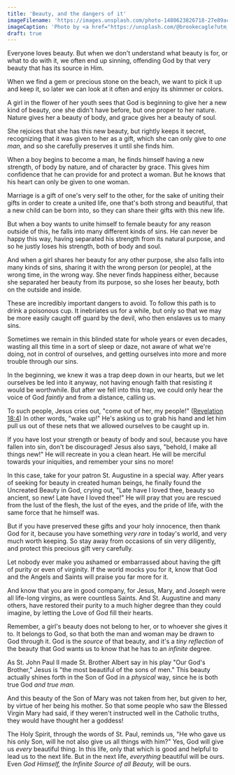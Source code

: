 ```yaml
---
title: 'Beauty, and the dangers of it'
imageFilename: 'https://images.unsplash.com/photo-1480623826718-27e89ac63a4f?ixlib=rb-1.2.1&ixid=MnwxMjA3fDB8MHxwaG90by1wYWdlfHx8fGVufDB8fHx8&auto=format&fit=crop&w=1470&q=80'
imageCaption: 'Photo by <a href="https://unsplash.com/@brookecagle?utm_source=unsplash&utm_medium=referral&utm_content=creditCopyText">Brooke Cagle</a> on <a href="https://unsplash.com/?utm_source=unsplash&utm_medium=referral&utm_content=creditCopyText">Unsplash</a>'
draft: true
---
```


Everyone loves beauty. But when we don't understand what beauty is for, or what to do with it, we often end up sinning, offending God by that very beauty that has its source in Him.

When we find a gem or precious stone on the beach, we want to pick it up and keep it, so later we can look at it often and enjoy its shimmer or colors.

A girl in the flower of her youth sees that God is beginning to give her a new kind of beauty, one she didn't have before, but one proper to her nature. Nature gives her a beauty of body, and grace gives her a beauty of soul.

She rejoices that she has this new beauty, but rightly keeps it secret, recognizing that it was given to her as a gift, which she can only give to *one man,* and so she carefully preserves it until she finds him.

When a boy begins to become a man, he finds himself having a new strength, of body by nature, and of character by grace. This gives him confidence that he can provide for and protect a woman. But he knows that his heart can only be given to one woman.

Marriage is a gift of one's very self to the other, for the sake of uniting their gifts in order to create a united life, one that's both strong and beautiful, that a new child can be born into, so they can share their gifts with this new life.

But when a boy wants to unite himself to female beauty for any reason outside of this, he falls into many different kinds of sins. He can never be happy this way, having separated his strength from its natural purpose, and so he justly loses his strength, both of body and soul.

And when a girl shares her beauty for any other purpose, she also falls into many kinds of sins, sharing it with the wrong person (or people), at the wrong time, in the wrong way. She never finds happiness either, because she separated her beauty from its purpose, so she loses her beauty, both on the outside and inside.

These are incredibly important dangers to avoid. To follow this path is to drink a poisonous cup. It inebriates us for a while, but only so that we may be more easily caught off guard by the devil, who then enslaves us to many sins.

Sometimes we remain in this blinded state for whole years or even decades, wasting all this time in a sort of sleep or daze, not aware of what we're doing, not in control of ourselves, and getting ourselves into more and more trouble through our sins.

In the beginning, we knew it was a trap deep down in our hearts, but we let ourselves be led into it anyway, not having enough faith that resisting it would be worthwhile. But after we fell into this trap, we could only hear the voice of God *faintly* and from a distance, calling us.

To such people, Jesus cries out, "come out of her, my people!" ([Revelation 18:4](https://www.biblegateway.com/passage/?search=Revelation+18&version=RSVCE)) In other words, "wake up!" He's asking us to grab his hand and let him pull us out of these nets that we allowed ourselves to be caught up in.

If you have lost your strength or beauty of body and soul, because you have fallen into sin, don't be discouraged! Jesus also says, "behold, I make all things new!" He will recreate in you a clean heart. He will be merciful towards your iniquities, and remember your sins no more!

In this case, take for your patron St. Augustine in a special way. After years of seeking for beauty in created human beings, he finally found the Uncreated Beauty in God, crying out, "Late have I loved thee, beauty so ancient, so new! Late have I loved thee!" He will pray that you are rescued from the lust of the flesh, the lust of the eyes, and the pride of life, with the same force that he himself was.

But if you have preserved these gifts and your holy innocence, then thank God for it, because you have something *very rare* in today's world, and very much worth keeping. So stay away from occasions of sin very diligently, and protect this precious gift very carefully.

Let nobody ever make you ashamed or embarrassed about having the gift of purity or even of virginity. If the world mocks you for it, know that God and the Angels and Saints will praise you far more for it.

And know that you are in good company, for Jesus, Mary, and Joseph were all life-long virgins, as were countless Saints. And St. Augustine and many others, have restored their purity to a much higher degree than they could imagine, by letting the Love of God fill their hearts.

Remember, a girl's beauty does not belong to her, or to whoever she gives it to. It belongs to God, so that both the man and woman may be drawn to God through it. God is the *source* of that beauty, and it's a *tiny reflection* of the beauty that God wants us to know that he has to an *infinite* degree.

As St. John Paul II made St. Brother Albert say in his play "Our God's Brother," Jesus is "the most beautiful of the sons of men." This beauty actually shines forth in the Son of God in a *physical* way, since he is both true God *and true man.*

And this beauty of the Son of Mary was not taken from her, but given *to* her, by virtue of her being his mother. So that some people who saw the Blessed Virgin Mary had said, if they weren't instructed well in the Catholic truths, they would have thought her a goddess!

The Holy Spirit, through the words of St. Paul, reminds us, "He who gave us his only Son, will he not also give us all things with him?" Yes, God will give us *every* beautiful thing. In this life, only that which is good and helpful to lead us to the next life. But in the next life, *everything* beautiful will be ours. Even *God Himself,* the *Infinite Source of all Beauty,* will be ours.

